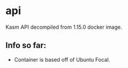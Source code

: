 # api
Kasm API decompiled from 1.15.0 docker image.

## Info so far:
* Container is based off of Ubuntu Focal.
